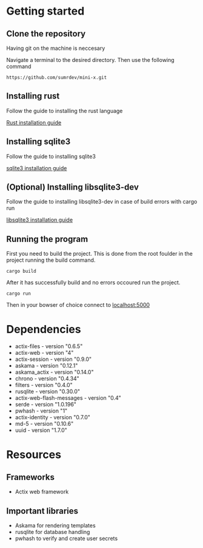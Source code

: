 # Getting started 
## Clone the repository
Having git on the machine is neccesary 

Navigate a terminal to the desired directory. Then use the following command 
```
https://github.com/sumrdev/mini-x.git
```

## Installing rust 
 Follow the guide to installing the rust language 


[Rust installation guide](https://www.rust-lang.org/learn/get-started)

## Installing sqlite3
Follow the guide to installing sqlite3

[sqlite3 installation guide](https://www.sqlitetutorial.net/download-install-sqlite/)

## (Optional) Installing libsqlite3-dev
Follow the guide to installing libsqlite3-dev in case of build errors with cargo run

[libsqlite3 installation guide](https://ubuntu.pkgs.org/20.04/ubuntu-main-amd64/libsqlite3-dev_3.31.1-4_amd64.deb.html)

## Running the program 
First you need to build the project. This is done from the root foulder in the project running the build command.
```
cargo build
```
After it has successfully build and no errors occoured run the project.
```
cargo run 
```
Then  in your bowser of choice connect to [localhost:5000](http://localhost:5000)

# Dependencies
- actix-files - version "0.6.5"
- actix-web - version "4"
- actix-session - version "0.9.0"
- askama - version "0.12.1"
- askama_actix - version "0.14.0"
- chrono - version "0.4.34"
- filters - version "0.4.0"
- rusqlite - version "0.30.0"
- actix-web-flash-messages - version  "0.4"
- serde - version "1.0.196"
- pwhash - version "1"
- actix-identity - version "0.7.0"
- md-5 - version "0.10.6"
- uuid - version "1.7.0"

# Resources 
## Frameworks 
- Actix web framework 

## Important libraries 
- Askama for rendering templates
- rusqlite for database handling
- pwhash to verify and create user secrets 
